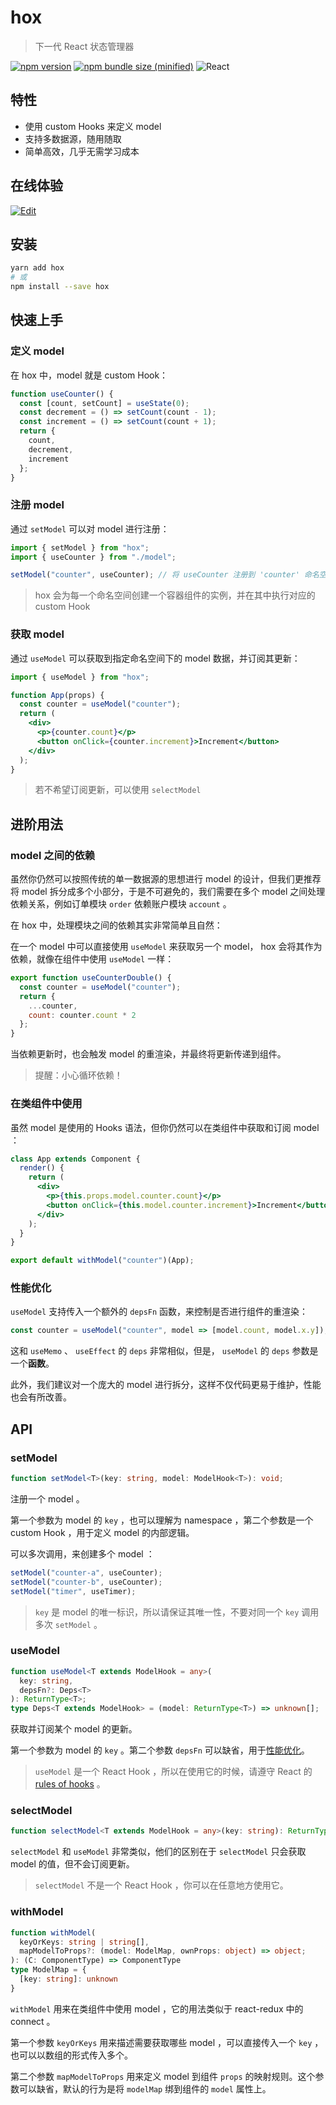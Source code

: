 # hox

> 下一代 React 状态管理器

[![npm version](https://img.shields.io/npm/v/hox.svg?logo=npm)](https://www.npmjs.com/package/hox)
[![npm bundle size (minified)](https://img.shields.io/bundlephobia/min/hox.svg?logo=javascript)](https://www.npmjs.com/package/hox)
![React](https://img.shields.io/npm/dependency-version/hox/peer/react?logo=react)

## 特性

- 使用 custom Hooks 来定义 model
- 支持多数据源，随用随取
- 简单高效，几乎无需学习成本

## 在线体验

[![Edit](https://codesandbox.io/static/img/play-codesandbox.svg)](https://codesandbox.io/s/github/awmleer/todo-app-with-hox?fontsize=14)

## 安装

```bash
yarn add hox
# 或
npm install --save hox
```

## 快速上手

### 定义 model

在 hox 中，model 就是 custom Hook：

```jsx
function useCounter() {
  const [count, setCount] = useState(0);
  const decrement = () => setCount(count - 1);
  const increment = () => setCount(count + 1);
  return {
    count,
    decrement,
    increment
  };
}
```

### 注册 model

通过 `setModel` 可以对 model 进行注册：

```jsx
import { setModel } from "hox";
import { useCounter } from "./model";

setModel("counter", useCounter); // 将 useCounter 注册到 'counter' 命名空间下
```

> hox 会为每一个命名空间创建一个容器组件的实例，并在其中执行对应的 custom Hook

### 获取 model

通过 `useModel` 可以获取到指定命名空间下的 model 数据，并订阅其更新：

```jsx
import { useModel } from "hox";

function App(props) {
  const counter = useModel("counter");
  return (
    <div>
      <p>{counter.count}</p>
      <button onClick={counter.increment}>Increment</button>
    </div>
  );
}
```

> 若不希望订阅更新，可以使用 `selectModel`

## 进阶用法

### model 之间的依赖

虽然你仍然可以按照传统的单一数据源的思想进行 model 的设计，但我们更推荐将 model 拆分成多个小部分，于是不可避免的，我们需要在多个 model 之间处理依赖关系，例如订单模块 `order` 依赖账户模块 `account` 。

在 hox 中，处理模块之间的依赖其实非常简单且自然：

在一个 model 中可以直接使用 `useModel` 来获取另一个 model， hox 会将其作为依赖，就像在组件中使用 `useModel` 一样：

```jsx
export function useCounterDouble() {
  const counter = useModel("counter");
  return {
    ...counter,
    count: counter.count * 2
  };
}
```

当依赖更新时，也会触发 model 的重渲染，并最终将更新传递到组件。

> 提醒：小心循环依赖！

### 在类组件中使用

虽然 model 是使用的 Hooks 语法，但你仍然可以在类组件中获取和订阅 model ：

```jsx
class App extends Component {
  render() {
    return (
      <div>
        <p>{this.props.model.counter.count}</p>
        <button onClick={this.model.counter.increment}>Increment</button>
      </div>
    );
  }
}

export default withModel("counter")(App);
```

### 性能优化

`useModel` 支持传入一个额外的 `depsFn` 函数，来控制是否进行组件的重渲染：

```jsx
const counter = useModel("counter", model => [model.count, model.x.y]);
```

这和 `useMemo` 、 `useEffect` 的 `deps` 非常相似，但是， `useModel` 的 `deps` 参数是一个**函数**。

此外，我们建议对一个庞大的 model 进行拆分，这样不仅代码更易于维护，性能也会有所改善。

## API

### setModel

```typescript
function setModel<T>(key: string, model: ModelHook<T>): void;
```

注册一个 model 。

第一个参数为 model 的 `key` ，也可以理解为 namespace ，第二个参数是一个 custom Hook ，用于定义 model 的内部逻辑。

可以多次调用，来创建多个 model ：

```jsx
setModel("counter-a", useCounter);
setModel("counter-b", useCounter);
setModel("timer", useTimer);
```

> `key` 是 model 的唯一标识，所以请保证其唯一性，不要对同一个 `key` 调用多次 `setModel` 。

### useModel

```typescript
function useModel<T extends ModelHook = any>(
  key: string,
  depsFn?: Deps<T>
): ReturnType<T>;
type Deps<T extends ModelHook> = (model: ReturnType<T>) => unknown[];
```

获取并订阅某个 model 的更新。

第一个参数为 model 的 `key` 。第二个参数 `depsFn` 可以缺省，用于[性能优化](#性能优化)。

> `useModel` 是一个 React Hook ，所以在使用它的时候，请遵守 React 的 [rules of hooks](https://reactjs.org/docs/hooks-rules.html) 。

### selectModel

```typescript
function selectModel<T extends ModelHook = any>(key: string): ReturnType<T>;
```

`selectModel` 和 `useModel` 非常类似，他们的区别在于 `selectModel` 只会获取 model 的值，但不会订阅更新。

> `selectModel` 不是一个 React Hook ，你可以在任意地方使用它。

### withModel

```typescript
function withModel(
  keyOrKeys: string | string[],
  mapModelToProps?: (model: ModelMap, ownProps: object) => object;
): (C: ComponentType) => ComponentType
type ModelMap = {
  [key: string]: unknown
}
```

`withModel` 用来在类组件中使用 model ，它的用法类似于 react-redux 中的 connect 。

第一个参数 `keyOrKeys` 用来描述需要获取哪些 model ，可以直接传入一个 `key` ，也可以以数组的形式传入多个。

第二个参数 `mapModelToProps` 用来定义 model 到组件 `props` 的映射规则。这个参数可以缺省，默认的行为是将 `modelMap` 绑到组件的 `model` 属性上。
